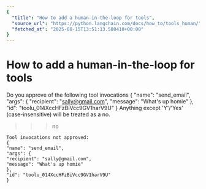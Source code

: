 ```yaml
---
{
  "title": "How to add a human-in-the-loop for tools",
  "source_url": "https://python.langchain.com/docs/how_to/tools_human/",
  "fetched_at": "2025-08-15T13:51:13.580410+00:00"
}
---
```


# How to add a human-in-the-loop for tools

Do you approve of the following tool invocations
{
"name": "send_email",
"args": {
"recipient": "sally@gmail.com",
"message": "What's up homie"
},
"id": "toolu_014XccHFzBiVcc9GV1harV9U"
}
Anything except 'Y'/'Yes' (case-insensitive) will be treated as a no.
>>> no
``````output
Tool invocations not approved:
{
"name": "send_email",
"args": {
"recipient": "sally@gmail.com",
"message": "What's up homie"
},
"id": "toolu_014XccHFzBiVcc9GV1harV9U"
}
